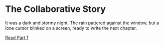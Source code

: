 # The Collaborative Story


It was a dark and stormy night. The rain pattered against the window, but a lone cursor blinked on a screen, ready to write the next chapter.

[Read Part 1](Part1.py)
